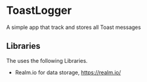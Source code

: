 # ToastLogger
A simple app that track and stores all Toast messages

## Libraries
The uses the following Libraries.
- Realm.io for data storage, https://realm.io/
